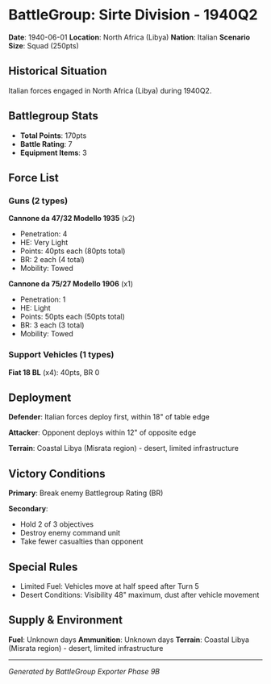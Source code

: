 # BattleGroup: Sirte Division - 1940Q2

**Date**: 1940-06-01
**Location**: North Africa (Libya)
**Nation**: Italian
**Scenario Size**: Squad (250pts)

## Historical Situation

Italian forces engaged in North Africa (Libya) during 1940Q2.

## Battlegroup Stats

- **Total Points**: 170pts
- **Battle Rating**: 7
- **Equipment Items**: 3

## Force List

### Guns (2 types)

**Cannone da 47/32 Modello 1935** (x2)
- Penetration: 4
- HE: Very Light
- Points: 40pts each (80pts total)
- BR: 2 each (4 total)
- Mobility: Towed

**Cannone da 75/27 Modello 1906** (x1)
- Penetration: 1
- HE: Light
- Points: 50pts each (50pts total)
- BR: 3 each (3 total)
- Mobility: Towed

### Support Vehicles (1 types)

**Fiat 18 BL** (x4): 40pts, BR 0

## Deployment

**Defender**: Italian forces deploy first, within 18" of table edge

**Attacker**: Opponent deploys within 12" of opposite edge

**Terrain**: Coastal Libya (Misrata region) - desert, limited infrastructure

## Victory Conditions

**Primary**: Break enemy Battlegroup Rating (BR)

**Secondary**:
- Hold 2 of 3 objectives
- Destroy enemy command unit
- Take fewer casualties than opponent

## Special Rules

- Limited Fuel: Vehicles move at half speed after Turn 5
- Desert Conditions: Visibility 48" maximum, dust after vehicle movement

## Supply & Environment

**Fuel**: Unknown days
**Ammunition**: Unknown days
**Terrain**: Coastal Libya (Misrata region) - desert, limited infrastructure

---

*Generated by BattleGroup Exporter Phase 9B*
